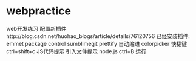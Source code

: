 # webpractice
web开发练习
配置新插件http://blog.csdn.net/huohao_blogs/article/details/76120756
已经安装插件:
emmet
package control
sumblimegit
prettify
自动缩进
colorpicker 快捷键 ctrl+shift+c
JS代码提示
引入文件提示
node.js ctrl+B  运行
